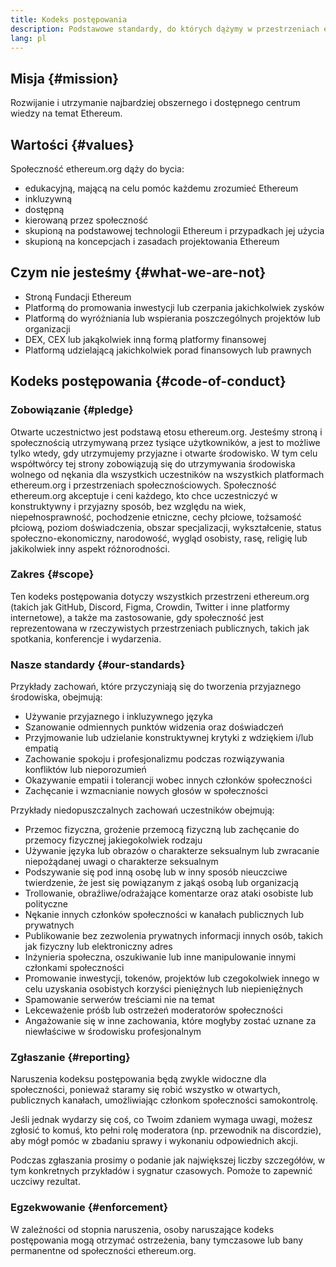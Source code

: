 ```yaml
---
title: Kodeks postępowania
description: Podstawowe standardy, do których dążymy w przestrzeniach ethereum.org.
lang: pl
---
```


## Misja \{#mission}

Rozwijanie i utrzymanie najbardziej obszernego i dostępnego centrum wiedzy na temat Ethereum.

## Wartości \{#values}

Społeczność ethereum.org dąży do bycia:

- edukacyjną, mającą na celu pomóc każdemu zrozumieć Ethereum
- inkluzywną
- dostępną
- kierowaną przez społeczność
- skupioną na podstawowej technologii Ethereum i przypadkach jej użycia
- skupioną na koncepcjach i zasadach projektowania Ethereum

## Czym nie jesteśmy \{#what-we-are-not}

- Stroną Fundacji Ethereum
- Platformą do promowania inwestycji lub czerpania jakichkolwiek zysków
- Platformą do wyróżniania lub wspierania poszczególnych projektów lub organizacji
- DEX, CEX lub jakąkolwiek inną formą platformy finansowej
- Platformą udzielającą jakichkolwiek porad finansowych lub prawnych

## Kodeks postępowania \{#code-of-conduct}

### Zobowiązanie \{#pledge}

Otwarte uczestnictwo jest podstawą etosu ethereum.org. Jesteśmy stroną i społecznością utrzymywaną przez tysiące użytkowników, a jest to możliwe tylko wtedy, gdy utrzymujemy przyjazne i otwarte środowisko. W tym celu współtwórcy tej strony zobowiązują się do utrzymywania środowiska wolnego od nękania dla wszystkich uczestników na wszystkich platformach ethereum.org i przestrzeniach społecznościowych. Społeczność ethereum.org akceptuje i ceni każdego, kto chce uczestniczyć w konstruktywny i przyjazny sposób, bez względu na wiek, niepełnosprawność, pochodzenie etniczne, cechy płciowe, tożsamość płciową, poziom doświadczenia, obszar specjalizacji, wykształcenie, status społeczno-ekonomiczny, narodowość, wygląd osobisty, rasę, religię lub jakikolwiek inny aspekt różnorodności.

### Zakres \{#scope}

Ten kodeks postępowania dotyczy wszystkich przestrzeni ethereum.org (takich jak GitHub, Discord, Figma, Crowdin, Twitter i inne platformy internetowe), a także ma zastosowanie, gdy społeczność jest reprezentowana w rzeczywistych przestrzeniach publicznych, takich jak spotkania, konferencje i wydarzenia.

### Nasze standardy \{#our-standards}

Przykłady zachowań, które przyczyniają się do tworzenia przyjaznego środowiska, obejmują:

- Używanie przyjaznego i inkluzywnego języka
- Szanowanie odmiennych punktów widzenia oraz doświadczeń
- Przyjmowanie lub udzielanie konstruktywnej krytyki z wdziękiem i/lub empatią
- Zachowanie spokoju i profesjonalizmu podczas rozwiązywania konfliktów lub nieporozumień
- Okazywanie empatii i tolerancji wobec innych członków społeczności
- Zachęcanie i wzmacnianie nowych głosów w społeczności

Przykłady niedopuszczalnych zachowań uczestników obejmują:

- Przemoc fizyczna, grożenie przemocą fizyczną lub zachęcanie do przemocy fizycznej jakiegokolwiek rodzaju
- Używanie języka lub obrazów o charakterze seksualnym lub zwracanie niepożądanej uwagi o charakterze seksualnym
- Podszywanie się pod inną osobę lub w inny sposób nieuczciwe twierdzenie, że jest się powiązanym z jakąś osobą lub organizacją
- Trollowanie, obraźliwe/odrażające komentarze oraz ataki osobiste lub polityczne
- Nękanie innych członków społeczności w kanałach publicznych lub prywatnych
- Publikowanie bez zezwolenia prywatnych informacji innych osób, takich jak fizyczny lub elektroniczny adres
- Inżynieria społeczna, oszukiwanie lub inne manipulowanie innymi członkami społeczności
- Promowanie inwestycji, tokenów, projektów lub czegokolwiek innego w celu uzyskania osobistych korzyści pieniężnych lub niepieniężnych
- Spamowanie serwerów treściami nie na temat
- Lekceważenie próśb lub ostrzeżeń moderatorów społeczności
- Angażowanie się w inne zachowania, które mogłyby zostać uznane za niewłaściwe w środowisku profesjonalnym

### Zgłaszanie \{#reporting}

Naruszenia kodeksu postępowania będą zwykle widoczne dla społeczności, ponieważ staramy się robić wszystko w otwartych, publicznych kanałach, umożliwiając członkom społeczności samokontrolę.

Jeśli jednak wydarzy się coś, co Twoim zdaniem wymaga uwagi, możesz zgłosić to komuś, kto pełni rolę moderatora (np. przewodnik na discordzie), aby mógł pomóc w zbadaniu sprawy i wykonaniu odpowiednich akcji.

Podczas zgłaszania prosimy o podanie jak największej liczby szczegółów, w tym konkretnych przykładów i sygnatur czasowych. Pomoże to zapewnić uczciwy rezultat.

### Egzekwowanie \{#enforcement}

W zależności od stopnia naruszenia, osoby naruszające kodeks postępowania mogą otrzymać ostrzeżenia, bany tymczasowe lub bany permanentne od społeczności ethereum.org.
